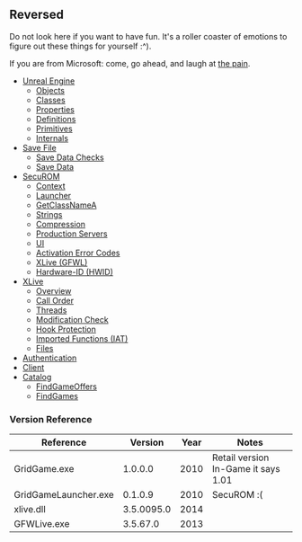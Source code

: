 ## Reversed

Do not look here if you want to have fun. It's a roller coaster of emotions to figure out these things for yourself :^).

If you are from Microsoft: come, go ahead, and laugh at [the pain](/reversed/xlive.md).

- [Unreal Engine](/reversed/unreal.md)
  - [Objects](/reversed/unreal.md#objects)
  - [Classes](/reversed/unreal.md#classes)
  - [Properties](/reversed/unreal.md#properties)
  - [Definitions](/reversed/unreal.md#definitions)
  - [Primitives](/reversed/unreal.md#primitives)
  - [Internals](/reversed/unreal.md#internals)
- [Save File](/reversed/savefile.md)
  - [Save Data Checks](/reversed/savefile.md#save-data-checks)
  - [Save Data](/reversed/savefile.md#save-data)
- [SecuROM](/reversed/securom.md)
  - [Context](/reversed/securom.md#context)
  - [Launcher](/reversed/securom.md#launcher)
  - [GetClassNameA](/reversed/securom.md#getclassnamea)
  - [Strings](/reversed/securom.md#strings)
  - [Compression](/reversed/securom.md#compression)
  - [Production Servers](/reversed/securom.md#production-servers)
  - [UI](/reversed/securom.md#ui)
  - [Activation Error Codes](/reversed/securom.md#activation-error-codes)
  - [XLive (GFWL)](/reversed/securom.md#xlive-gfwl)
  - [Hardware-ID (HWID)](/reversed/securom.md#hardware-id-hwid)
- [XLive](/reversed/xlive.md)
  - [Overview](/reversed/xlive.md#overview)
  - [Call Order](/reversed/xlive.md#call-order)
  - [Threads](/reversed/xlive.md#threads)
  - [Modification Check](/reversed/xlive.md#modification-check)
  - [Hook Protection](/reversed/xlive.md#hook-protection)
  - [Imported Functions (IAT)](/reversed/xlive.md#imported-functions-iat)
  - [Files](/reversed/xlive.md#files)
- [Authentication](/reversed/xlive.md#authentication)
- [Client](/reversed/xlive.md#client)
- [Catalog](/reversed/xlive.md#catalog)
  - [FindGameOffers](/reversed/xlive.md#findgameoffers)
  - [FindGames](/reversed/xlive.md#findgames)

### Version Reference

|Reference|Version|Year|Notes|
|---|---|---|---|
|GridGame.exe|1.0.0.0|2010|Retail version<br>In-Game it says 1.01|
|GridGameLauncher.exe|0.1.0.9|2010|SecuROM :(|
|xlive.dll|3.5.0095.0|2014||
|GFWLive.exe|3.5.67.0|2013||
